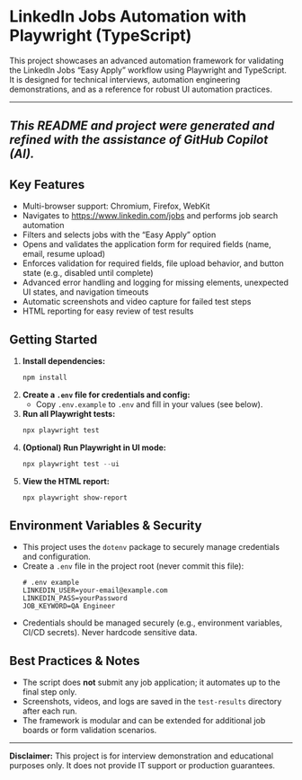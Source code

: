 

# LinkedIn Jobs Automation with Playwright (TypeScript)

This project showcases an advanced automation framework for validating the LinkedIn Jobs “Easy Apply” workflow using Playwright and TypeScript. It is designed for technical interviews, automation engineering demonstrations, and as a reference for robust UI automation practices.

---
*This README and project were generated and refined with the assistance of GitHub Copilot (AI).*
---

## Key Features
- Multi-browser support: Chromium, Firefox, WebKit
- Navigates to https://www.linkedin.com/jobs and performs job search automation
- Filters and selects jobs with the “Easy Apply” option
- Opens and validates the application form for required fields (name, email, resume upload)
- Enforces validation for required fields, file upload behavior, and button state (e.g., disabled until complete)
- Advanced error handling and logging for missing elements, unexpected UI states, and navigation timeouts
- Automatic screenshots and video capture for failed test steps
- HTML reporting for easy review of test results

## Getting Started
1. **Install dependencies:**
   ```powershell
   npm install
   ```
2. **Create a `.env` file for credentials and config:**
   - Copy `.env.example` to `.env` and fill in your values (see below).
3. **Run all Playwright tests:**
   ```powershell
   npx playwright test
   ```
4. **(Optional) Run Playwright in UI mode:**
   ```powershell
   npx playwright test --ui
   ```
5. **View the HTML report:**
   ```powershell
   npx playwright show-report
   ```

## Environment Variables & Security
- This project uses the `dotenv` package to securely manage credentials and configuration.
- Create a `.env` file in the project root (never commit this file):
  ```env
  # .env example
  LINKEDIN_USER=your-email@example.com
  LINKEDIN_PASS=yourPassword
  JOB_KEYWORD=QA Engineer
  ```
- Credentials should be managed securely (e.g., environment variables, CI/CD secrets). Never hardcode sensitive data.

## Best Practices & Notes
- The script does **not** submit any job application; it automates up to the final step only.
- Screenshots, videos, and logs are saved in the `test-results` directory after each run.
- The framework is modular and can be extended for additional job boards or form validation scenarios.

---
**Disclaimer:** This project is for interview demonstration and educational purposes only. It does not provide IT support or production guarantees.
